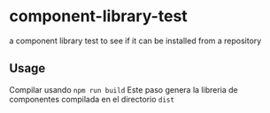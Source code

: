# component-library-test

a component library test to see if it can be installed from a repository

## Usage

Compilar usando
`npm run build`
Este paso genera la libreria de componentes compilada en el directorio `dist`
